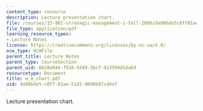 ```yaml
---
content_type: resource
description: Lecture presentation chart.
file: /courses/15-902-strategic-management-i-fall-2006/da986de5c0ff81ae51d100d0b87cd4af_w_m_chart.pdf
file_type: application/pdf
learning_resource_types:
- Lecture Notes
license: https://creativecommons.org/licenses/by-nc-sa/4.0/
ocw_type: OCWFile
parent_title: Lecture Notes
parent_type: CourseSection
parent_uid: 6628e044-f916-9349-3bcf-923599d1da6d
resourcetype: Document
title: w_m_chart.pdf
uid: da986de5-c0ff-81ae-51d1-00d0b87cd4af
---
```

Lecture presentation chart.